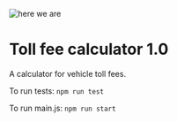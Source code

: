 ![here we are](https://media.giphy.com/media/FnGJfc18tDDHy/giphy.gif)

# Toll fee calculator 1.0
A calculator for vehicle toll fees.

To run tests:
`npm run test`

To run main.js:
`npm run start`
